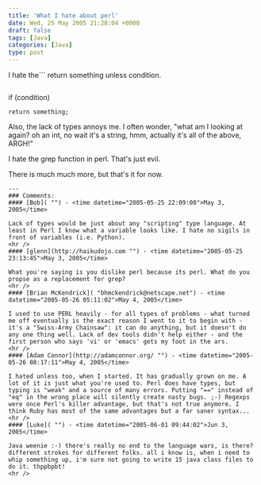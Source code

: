 ```yaml
---
title: 'What I hate about perl'
date: Wed, 25 May 2005 21:28:04 +0000
draft: false
tags: [Java]
categories: [Java]
type: post
---
```


I hate the```
return something unless condition.
```This hurts my brain since I read from left to right I think return? What about the rest of the function? Oh it's unless. I prefer:

```


if (condition)

	return something;

Also, the lack of types annoys me.  I often wonder, "what am I looking at again? oh an int, no wait it's a string, hmm, actually it's all of the above, ARGH!"

I hate the grep function in perl.  That's just evil.

There is much much more, but that's it for now.


```
---
### Comments:
#### [Bob]( "") - <time datetime="2005-05-25 22:09:00">May 3, 2005</time>

Lack of types would be just about any "scripting" type language. At least in Perl I know what a variable looks like. I hate no sigils in front of variables (i.e. Python).
<hr />
#### [glenn](http://haikudojo.com "") - <time datetime="2005-05-25 23:13:45">May 3, 2005</time>

What you're saying is you dislike perl because its perl. What do you propse as a replacement for grep?
<hr />
#### [Brian McKendrick]( "bhmckendrick@netscape.net") - <time datetime="2005-05-26 05:11:02">May 4, 2005</time>

I used to use PERL heavily - for all types of problems - what turned me off eventually is the exact reason I went to it to begin with - it's a "Swiss-Army Chainsaw": it can do anything, but it doesn't do any one thing well. Lack of dev tools didn't help either - and the first person who says 'vi' or 'emacs' gets my foot in the ars.
<hr />
#### [Adam Connor](http://adamconnor.org/ "") - <time datetime="2005-05-26 08:17:11">May 4, 2005</time>

I hated unless too, when I started. It has gradually grown on me. A lot of it is just what you're used to. Perl does have types, but typing is "weak" and a source of many errors. Putting "==" instead of "eq" in the wrong place will silently create nasty bugs. ;-) Regexps were once Perl's killer advantage, but that's not true anymore. I think Ruby has most of the same advantages but a far saner syntax...
<hr />
#### [Luke]( "") - <time datetime="2005-06-01 09:44:02">Jun 3, 2005</time>

Java weenie :-) there's really no end to the language wars, is there? different strokes for different folks. all i know is, when i need to whip something up, i'm sure not going to write 15 java class files to do it. thppbpbt!
<hr />

